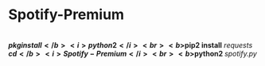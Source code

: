 # Spotify-Premium
<br><b>$pkg install </b><i>python2</i><br>
<b>$pip2 install</b><i> requests</i><br>
<b>$cd </b><i>Spotify-Premium</i><br>
<b>$python2 </b><i>spotify.py</i>

